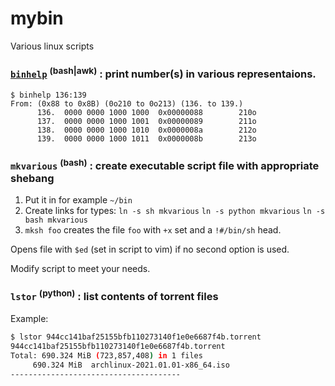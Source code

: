# mybin

Various linux scripts

### [`binhelp`](https://github.com/Termplexed/mybin/discussions/3) <sup>(bash|awk)</sup> : print number(s) in various representaions.
```
$ binhelp 136:139
From: (0x88 to 0x8B) (0o210 to 0o213) (136. to 139.)
      136.  0000 0000 1000 1000  0x00000088        210o
      137.  0000 0000 1000 1001  0x00000089        211o
      138.  0000 0000 1000 1010  0x0000008a        212o
      139.  0000 0000 1000 1011  0x0000008b        213o
```

###  `mkvarious` <sup>(bash)</sup> : create executable script file with appropriate shebang

1. Put it in for example `~/bin`
2. Create links for types:
   `ln -s sh mkvarious`
   `ln -s python mkvarious`
   `ln -s bash mkvarious`
3. `mksh foo` creates the file `foo` with `+x` set and a `!#/bin/sh` head.

Opens file with `$ed` (set in script to vim) if no second option is used.

Modify script to meet your needs.

### `lstor` <sup>(python)</sup> : list contents of torrent files

Example:

```sh
$ lstor 944cc141baf25155bfb110273140f1e0e6687f4b.torrent 
944cc141baf25155bfb110273140f1e0e6687f4b.torrent
Total: 690.324 MiB (723,857,408) in 1 files
     690.324 MiB  archlinux-2021.01.01-x86_64.iso
--------------------------------------
```
